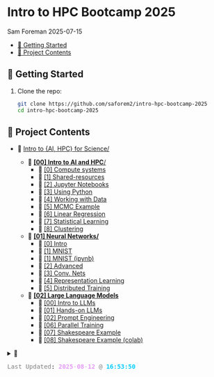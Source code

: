 # Intro to HPC Bootcamp 2025
Sam Foreman
2025-07-15

<link rel="preconnect" href="https://fonts.googleapis.com">

- [🐣 Getting Started](#hatching_chick-getting-started)
- [📂 Project Contents](#open_file_folder-project-contents)

## 🐣 Getting Started

1.  Clone the repo:

    ``` bash
    git clone https://github.com/saforem2/intro-hpc-bootcamp-2025
    cd intro-hpc-bootcamp-2025
    ```

## 📂 Project Contents

- 🏡 [Intro to {AI, HPC} for Science/](./)

  - 📂 [**\[00\] Intro to AI and HPC**/](00-intro-AI-HPC/)
    - 📄 [\[0\] Compute systems](./00-intro-AI-HPC/0-compute-systems/)
    - 📄 [\[1\] Shared-resources](./00-intro-AI-HPC/1-shared-resources/)
    - 📄 [\[2\] Jupyter
      Notebooks](./00-intro-AI-HPC/2-jupyter-notebooks/)
    - 📄 [\[3\] Using Python](./00-intro-AI-HPC/3-python/)
    - 📄 [\[4\] Working with Data](./00-intro-AI-HPC/4-data/)
    - 📗 [\[5\] MCMC Example](./00-intro-AI-HPC/5-mcmc-example/)
    - 📗 [\[6\] Linear
      Regression](./00-intro-AI-HPC/6-linear-regression/)
    - 📗 [\[7\] Statistical
      Learning](./00-intro-AI-HPC/7-statistical-learning/)
    - 📗 [\[8\] Clustering](./00-intro-AI-HPC/8-clustering/)
  - 📂 [**\[01\] Neural Networks/**](./01-neural-networks/)
    - 📄 [\[0\] Intro](./01-neural-networks/0-intro/)
    - 📗 [\[1\] MNIST](./01-neural-networks/1-mnist/)
    - 📗 [\[1\] MNIST (ipynb)](./01-neural-networks/1-mnist-ipynb/)
    - 📗 [\[2\] Advanced](./01-neural-networks/2-advanced/)
    - 📗 [\[3\] Conv. Nets](./01-neural-networks/3-conv-nets/)
    - 📗 [\[4\] Representation
      Learning](./01-neural-networks/4-representation-learning/)
    - 📄 [\[5\] Distributed
      Training](./01-neural-networks/5-distributed-training/)
  - 📂 [**\[02\] Large Language Models**](./02-llms/)
    - 📗 [\[00\] Intro to LLMs](./02-llms/00-intro-to-llms/)
    - 📗 [\[01\] Hands-on LLMs](./02-llms/01-hands-on-llms/)
    - 📄 [\[02\] Prompt Engineering](./02-llms/02-prompt-engineering/)
    - 📗 [\[06\] Parallel Training](./02-llms/06-parallel-training/)
    - 📗 [\[07\] Shakespeare Example](./02-llms/07-shakespeare-example/)
    - 📗 [\[08\] Shakespeare Example
      (colab)](./02-llms/08-shakespeare-example-colab/)

<details class="code-fold">
<summary>👀</summary>

``` python
import datetime
from rich import print
now = datetime.datetime.now()
print(' '.join([ "[#838383]Last Updated[/]:", f"[#E599F7]{now.strftime("%Y-%m-%d")}[/]", "[#838383]@[/]", f"[#00CCFF]{now.strftime("%H:%M:%S")}[/]", ]))
```

</details>

<pre style="white-space:pre;overflow-x:auto;line-height:normal;font-family:Menlo,'DejaVu Sans Mono',consolas,'Courier New',monospace"><span style="color: #838383; text-decoration-color: #838383">Last Updated</span>: <span style="color: #e599f7; text-decoration-color: #e599f7; font-weight: bold">2025</span><span style="color: #e599f7; text-decoration-color: #e599f7">-</span><span style="color: #e599f7; text-decoration-color: #e599f7; font-weight: bold">08</span><span style="color: #e599f7; text-decoration-color: #e599f7">-</span><span style="color: #e599f7; text-decoration-color: #e599f7; font-weight: bold">12</span> <span style="color: #838383; text-decoration-color: #838383">@</span> <span style="color: #00ccff; text-decoration-color: #00ccff; font-weight: bold">16:53:50</span>
</pre>

